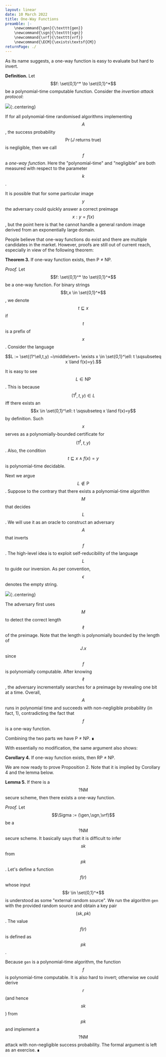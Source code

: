 ```yaml
---
layout: linear
date: 10 March 2022
title: One-Way Functions
preamble: |-
    \newcommand{\gen}{\texttt{gen}}
    \newcommand{\sgn}{\texttt{sgn}}
    \newcommand{\vrf}{\texttt{vrf}}
    \newcommand{\ECM}{\exists\textsf{CM}}
returnPage: ./
---
```


As its name suggests, a one-way function is easy to evaluate but hard to invert.

**Definition.**
Let $$f: \set{0,1}^* \to \set{0,1}^*$$ be a polynomial-time computable function. Consider the *invertion attack protocol*:

![](./3-invert-one-way.svg){:.centering}

If for all polynomial-time randomised algorithms implementing $$A$$, the success probability $$\Pr(J \text{ returns true})$$ is negligible, then we call $$f$$ a *one-way function*. Here the "polynomial-time" and "negligible" are both measured with respect to the parameter $$k$$.

It is possible that for some particular image $$y$$ the adversary could quickly answer a correct preimage $$x: y = f(x)$$, but the point here is that he cannot handle a general random image derived from an exponentially large domain.

People believe that one-way functions do exist and there are multiple candidates in the market. However, proofs are still out of current reach, especially in view of the following theorem:

**Theorem 3.**
If one-way function exists, then P ≠ NP.

*Proof.*
Let $$f: \set{0,1}^* \to \set{0,1}^*$$ be a one-way function. For binary strings $$t,x \in \set{0,1}^*$$, we denote $$t \sqsubseteq x$$ if $$t$$ is a prefix of $$x$$. Consider the language

$$L := \set{(1^\ell,t,y) ~\middle\vert~ \exists x \in \set{0,1}^\ell: t \sqsubseteq x \land f(x)=y}.$$

It is easy to see $$L \in \mathrm{NP}$$. This is because $$(1^\ell,t,y) \in L$$ iff there exists an $$x \in \set{0,1}^\ell: t \sqsubseteq x \land f(x)=y$$ by definition. Such $$x$$ serves as a polynomially-bounded certificate for $$(1^\ell,t,y)$$. Also, the condition $$t \sqsubseteq x \land f(x)=y$$ is polynomial-time decidable.

Next we argue $$L \not\in \mathrm{P}$$. Suppose to the contrary that there exists a polynomial-time algorithm $$M$$ that decides $$L$$. We will use it as an oracle to construct an adversary $$A$$ that inverts $$f$$. The high-level idea is to exploit self-reducibility of the language $$L$$ to guide our inversion. As per convention, $$\epsilon$$ denotes the empty string.

![](./3-inverter.svg){:.centering}

The adversary first uses $$M$$ to detect the correct length $$\ell$$ of the preimage. Note that the length is polynomially bounded by the length of $$J.x$$ since $$f$$ is polynomially computable. After knowing $$\ell$$, the adversary incrementally searches for a preimage by revealing one bit at a time. Overall, $$A$$ runs in polynomial time and succeeds with non-negligible probability (in fact, 1), contradicting the fact that $$f$$ is a one-way function.

Combining the two parts we have P ≠ NP. ∎

With essentially no modification, the same argument also shows:

**Corollary 4.**
If one-way function exists, then RP ≠ NP.

We are now ready to prove Proposition 2. Note that it is implied by Corollary 4 and the lemma below.

**Lemma 5.**
If there is a $$?\textsf{NM}$$ secure scheme, then there exists a one-way function.

*Proof.*
Let $$\Sigma := (\gen,\sgn,\vrf)$$ be a $$?\textsf{NM}$$ secure scheme. It basically says that it is difficult to infer $$sk$$ from $$pk$$. Let's define a function $$f(r)$$ whose input $$r \in \set{0,1}^*$$ is understood as some "external random source". We run the algorithm `gen` with the provided random source and obtain a key pair $$(sk,pk)$$. The value $$f(r)$$ is defined as $$pk$$.

Because `gen` is a polynomial-time algorithm, the function $$f$$ is polynomial-time computable. It is also hard to invert; otherwise we could derive $$r$$ (and hence $$sk$$) from $$pk$$ and implement a $$?\textsf{NM}$$ attack with non-negligible success probability. The formal argument is left as an exercise. ∎
